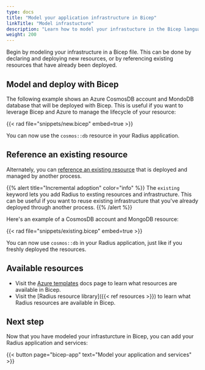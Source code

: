 ```yaml
---
type: docs
title: "Model your application infrastructure in Bicep"
linkTitle: "Model infrastucture"
description: "Learn how to model your infrastucture in the Bicep language."
weight: 200
---
```


Begin by modeling your infrastructure in a Bicep file. This can be done by declaring and deploying new resources, or by referencing existing resources that have already been deployed.

## Model and deploy with Bicep

The following example shows an Azure CosmosDB account and MondoDB database that will be deployed with Bicep. This is useful if you want to leverage Bicep and Azure to manage the lifecycle of your resource:

{{< rad file="snippets/new.bicep" embed=true >}}

You can now use the `cosmos::db` resource in your Radius application.

## Reference an existing resource

Alternately, you can [reference an existing resource](https://docs.microsoft.com/en-us/azure/azure-resource-manager/bicep/resource-declaration?tabs=azure-powershell#reference-existing-resources) that is deployed and managed by another process.

{{% alert title="Incremental adoption" color="info" %}}
The `existing` keyword lets you add Radius to exsting resources and infrastructure. This can be useful if you want to reuse existing infrastructure that you've already deployed through another process.
{{% /alert %}}

Here's an example of a CosmosDB account and MongoDB resource:

{{< rad file="snippets/existing.bicep" embed=true >}}

You can now use `cosmos::db` in your Radius application, just like if you freshly deployed the resources.

## Available resources

- Visit the [Azure templates](https://docs.microsoft.com/azure/templates/) docs page to learn what resources are available in Bicep.
- Visit the [Radius resource library]({{< ref resources >}}) to learn what Radius resources are available in Bicep.

## Next step

Now that you have modeled your infrasturcture in Bicep, you can add your Radius application and services:

{{< button page="bicep-app" text="Model your application and services" >}}
